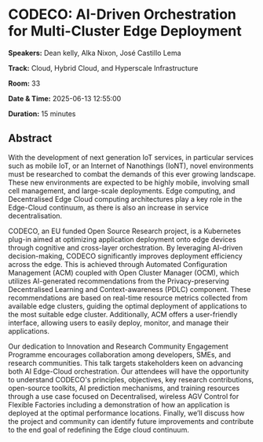 # CODECO: AI-Driven Orchestration for Multi-Cluster Edge Deployment

**Speakers:** Dean kelly, Alka Nixon, José Castillo Lema
                    
**Track:** Cloud, Hybrid Cloud, and Hyperscale Infrastructure
                    
**Room:** 33
                    
**Date & Time:** 2025-06-13 12:55:00
                    
**Duration:** 15 minutes
                    
## Abstract
                    
With the development of next generation IoT services, in particular services such as mobile IoT, or an Internet of Nanothings (IoNT), novel environments must be researched to combat the demands of this ever growing landscape. These new environments are expected to be highly mobile, involving small cell management, and large-scale deployments. Edge computing, and Decentralised Edge Cloud computing architectures play a key role in the Edge-Cloud continuum, as there is also an increase in service  decentralisation.

CODECO, an EU funded Open Source Research project, is a Kubernetes plug-in aimed at optimizing application deployment onto edge devices through cognitive and cross-layer orchestration. By leveraging AI-driven decision-making, CODECO significantly improves deployment efficiency across the edge. This is achieved through Automated Configuration Management (ACM) coupled with Open Cluster Manager (OCM), which utilizes AI-generated recommendations from the Privacy-preserving Decentralised Learning and Context-awareness (PDLC) component. These recommendations are based on real-time resource metrics collected from available edge clusters, guiding the optimal deployment of applications to the most suitable edge cluster. Additionally, ACM offers a user-friendly interface, allowing users to easily deploy, monitor, and manage their applications.

Our dedication to Innovation and Research Community Engagement Programme encourages collaboration among developers, SMEs, and research communities. This talk targets stakeholders keen on advancing both AI Edge-Cloud orchestration. Our attendees will have the opportunity to understand CODECO's principles, objectives, key research contributions, open-source toolkits, AI prediction mechanisms, and training resources through a use case focused on Decentralised, wireless AGV Control for Flexible Factories including a demonstration of how an application is deployed at the optimal performance locations. Finally, we’ll discuss how the project and community can identify future improvements and contribute to the end goal of redefining the Edge cloud continuum.
